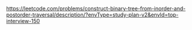https://leetcode.com/problems/construct-binary-tree-from-inorder-and-postorder-traversal/description/?envType=study-plan-v2&envId=top-interview-150